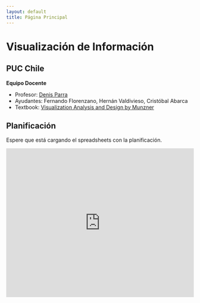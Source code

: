 ```yaml
---
layout: default
title: Página Principal
---
```

# Visualización de Información
## PUC Chile


**Equipo Docente**
- Profesor: [Denis Parra](http://web.ing.puc.cl/~dparra/)
- Ayudantes: Fernando Florenzano, Hernán Valdivieso, Cristóbal Abarca
- Textbook: [Visualization Analysis and Design by Munzner](https://www.cs.ubc.ca/~tmm/vadbook/)
## Planificación

Espere que está cargando el spreadsheets con la planificación.

<iframe src="https://docs.google.com/spreadsheets/d/e/2PACX-1vRxcrC3tRa-E2VVM3mzQG1qxjdFhQj3u_JVyEJWDWVs9YbUUkj_3Bor1sjMUUtddrb-KehHHhklrjSg/pubhtml?gid=0&amp;single=true&amp;widget=true&amp;headers=false" style="border: 0" width="100%" height="400"></iframe>
